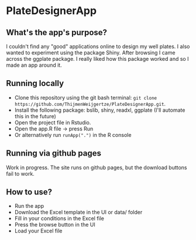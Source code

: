 # PlateDesignerApp

## What's the app's purpose?
I couldn't find any "good" applications online to design my well plates. I also wanted to experiment using the package Shiny. After browsing I came across the ggplate package. I really liked how this package worked and so I made an app around it.

## Running locally
- Clone this repository using the git bash terminal: `git clone https://github.com/ThijmenWeijgertze/PlateDesignerApp.git`.
- Install the following package: bslib, shiny, readxl, ggplate (I'll automate this in the future)
- Open the project file in Rstudio.
- Open the app.R file -> press Run
- Or alternatively run `runApp(".")` in the R console

## Running via github pages
Work in progress. The site runs on github pages, but the download buttons fail to work.

## How to use?
- Run the app
- Download the Excel template in the UI or data/ folder
- Fill in your conditions in the Excel file 
- Press the browse button in the UI
- Load your Excel file

